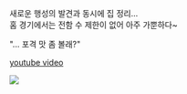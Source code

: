 새로운 행성의 발견과 동시에 집 정리...  
홈 경기에서는 전함 수 제한이 없어 아주 가뿐하다~  

"... 포격 맛 좀 볼래?"  

[youtube video](https://www.youtube.com/watch?v=hoBCpJ7jJRs)  

![](../assets/20210107_Discover_Planet_Opal.jpg)  
